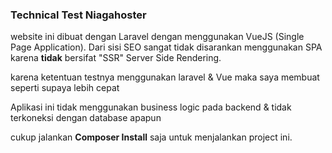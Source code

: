 ### Technical Test Niagahoster

website ini dibuat dengan Laravel dengan menggunakan VueJS (Single Page Application).
Dari sisi SEO sangat tidak disarankan menggunakan SPA karena **tidak** bersifat "SSR" Server Side Rendering.

karena ketentuan testnya menggunakan laravel & Vue maka saya membuat seperti supaya lebih cepat

Aplikasi ini tidak menggunakan business logic pada backend & tidak terkoneksi dengan database apapun 

cukup jalankan **Composer Install** saja untuk menjalankan project ini.
